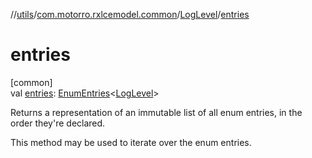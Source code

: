 //[utils](../../../index.md)/[com.motorro.rxlcemodel.common](../index.md)/[LogLevel](index.md)/[entries](entries.md)

# entries

[common]\
val [entries](entries.md): [EnumEntries](https://kotlinlang.org/api/latest/jvm/stdlib/kotlin.enums/-enum-entries/index.html)&lt;[LogLevel](index.md)&gt;

Returns a representation of an immutable list of all enum entries, in the order they're declared.

This method may be used to iterate over the enum entries.
